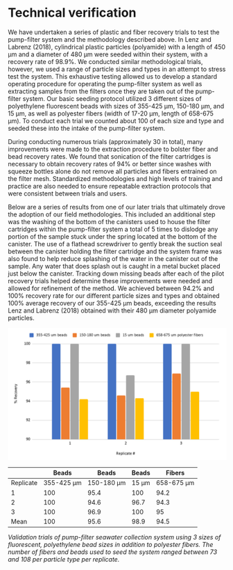 # Technical verification

We have undertaken a series of plastic and fiber recovery trials to test the pump-filter system and the methodology described above. In Lenz and Labrenz (2018), cylindrical plastic particles (polyamide) with a length of 450 μm and a diameter of 480 μm were seeded within their system, with a recovery rate of 98.9%. We conducted similar methodological trials, however, we used a range of particle sizes and types in an attempt to stress test the system. This exhaustive testing allowed us to develop a standard operating procedure for operating the pump-filter system as well as extracting samples from the filters once they are taken out of the pump-filter system. Our basic seeding protocol utilized 3 different sizes of polyethylene fluorescent beads with sizes of 355-425 μm, 150-180 μm, and 15 μm, as well as polyester fibers (width of 17-20 μm, length of 658-675 μm). To conduct each trial we counted about 100 of each size and type and seeded these into the intake of the pump-filter system.

During conducting numerous trials (approximately 30 in total), many improvements were made to the extraction procedure to bolster fiber and bead recovery rates. We found that sonication of the filter cartridges is necessary to obtain recovery rates of 94% or better since washes with squeeze bottles alone do not remove all particles and fibers entrained on the filter mesh. Standardized methodologies and high levels of training and practice are also needed to ensure repeatable extraction protocols that were consistent between trials and users.

Below are a series of results from one of our later trials that ultimately drove the adoption of our field methodologies. This included an additional step was the washing of the bottom of the canisters used to house the filter cartridges within the pump-filter system a total of 5 times to dislodge any portion of the sample stuck under the spring located at the bottom of the canister. The use of a flathead screwdriver to gently break the suction seal between the canister holding the filter cartridge and the system frame was also found to help reduce splashing of the water in the canister out of the sample. Any water that does splash out is caught in a metal bucket placed just below the canister. Tracking down missing beads after each of the pilot recovery trials helped determine these improvements were needed and allowed for refinement of the method. We achieved between 94.2% and 100% recovery rate for our different particle sizes and types and obtained 100% average recovery of our 355-425 µm beads, exceeding the results Lenz and Labrenz (2018) obtained with their 480 μm diameter polyamide particles.

![Recovery rate graph](Images/TV_Plastic_recovery_rate.png)


|           | Beads      | Beads      | Beads     | Fibers    |
| --------- | ---------- | ---------- |---------- |---------- |
| Replicate | 355-425 μm | 150-180 μm | 15 μm | 658-675 μm |
| 1         | 100        | 95.4       | 100 | 94.2 |
| 2         | 100        | 94.6       | 96.7 | 94.3 |
| 3         | 100        | 96.9       | 100 | 95 |
| Mean      | 100        | 95.6       | 98.9 | 94.5 |

*Validation trials of pump-filter seawater collection system using 3 sizes of fluorescent, polyethylene bead sizes in addition to polyester fibers. The number of fibers and beads used to seed the system ranged between 73 and 108 per particle type per replicate.*
